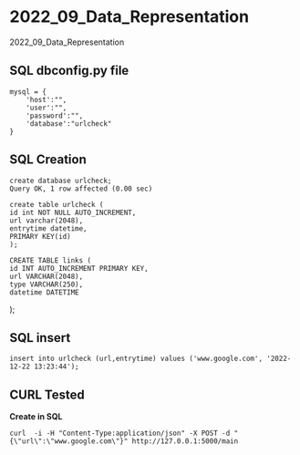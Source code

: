# 2022_09_Data_Representation
2022_09_Data_Representation



## SQL dbconfig.py file

    mysql = {
        'host':"",
        'user':"",
        'password':"",
        'database':"urlcheck"
    }

## SQL Creation

    create database urlcheck;
    Query OK, 1 row affected (0.00 sec)

    create table urlcheck (
    id int NOT NULL AUTO_INCREMENT,
    url varchar(2048),
    entrytime datetime,
    PRIMARY KEY(id)
    );

    CREATE TABLE links (
    id INT AUTO_INCREMENT PRIMARY KEY,
    url VARCHAR(2048),
    type VARCHAR(250),
    datetime DATETIME
);

## SQL insert

    insert into urlcheck (url,entrytime) values ('www.google.com', '2022-12-22 13:23:44');


## CURL Tested


**Create in SQL**

    curl  -i -H "Content-Type:application/json" -X POST -d "{\"url\":\"www.google.com\"}" http://127.0.0.1:5000/main
